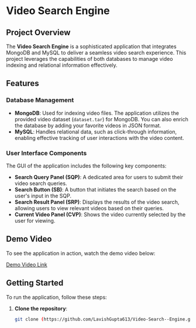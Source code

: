 # Video Search Engine

## Project Overview

The **Video Search Engine** is a sophisticated application that integrates MongoDB and MySQL to deliver a seamless video search experience. This project leverages the capabilities of both databases to manage video indexing and relational information effectively.

## Features

### Database Management
- **MongoDB**: Used for indexing video files. The application utilizes the provided video dataset (`dataset.tar`) for MongoDB. You can also enrich the database by adding your favorite videos in JSON format.
- **MySQL**: Handles relational data, such as click-through information, enabling effective tracking of user interactions with the video content.

### User Interface Components
The GUI of the application includes the following key components:
- **Search Query Panel (SQP)**: A dedicated area for users to submit their video search queries.
- **Search Button (SB)**: A button that initiates the search based on the user's input in the SQP.
- **Search Result Panel (SRP)**: Displays the results of the video search, allowing users to view relevant videos based on their queries.
- **Current Video Panel (CVP)**: Shows the video currently selected by the user for viewing.

## Demo Video

To see the application in action, watch the demo video below:

[Demo Video Link](https://drive.google.com/file/d/1ydl5_YGAUWFaqtuhKYY5QorUMlWo1iZo/view?usp=drive_link)

## Getting Started

To run the application, follow these steps:

1. **Clone the repository**:
   ```bash
   git clone (https://github.com/LavishGupta613/Video-Search--Engine.git)

 

